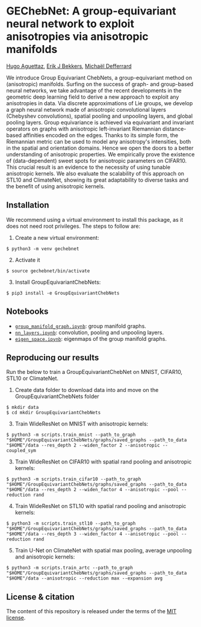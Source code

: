 # GEChebNet:  A group-equivariant neural network to exploit anisotropies via anisotropic manifolds
[Hugo Aguettaz], [Erik J Bekkers], [Michaël Defferrard]

[Hugo Aguettaz]: https://people.epfl.ch/hugo.aguettaz
[Erik J Bekkers]: https://erikbekkers.bitbucket.io/
[Michaël Defferrard]: https://deff.ch/

We introduce Group Equivariant ChebNets, a group-equivariant method on (anisotropic) manifolds. Surfing on the success of graph- and group-based neural networks, we take advantage of the recent developments in the geometric deep learning field to derive a new approach to exploit any anisotropies in data. Via discrete approximations of Lie groups, we develop a graph neural network made of anisotropic convolutional layers (Chebyshev convolutions), spatial pooling and unpooling layers, and global pooling layers. Group equivariance is achieved via equivariant and invariant operators on graphs with anisotropic left-invariant Riemannian distance-based affinities encoded on the edges. Thanks to its simple form, the Riemannian metric can be used to model any anisotropy's intensities, both in the spatial and orientation domains. Hence we open the doors to a better understanding of anisotropic properties. We empirically prove the existence of (data-dependent) sweet spots for anisotropic parameters on CIFAR10. This crucial result is an evidence to the necessity of using tunable anisotropic kernels. We also evaluate the scalability of this approach on STL10 and ClimateNet, showing its great adaptability to diverse tasks and the benefit of using anisotropic kernels.

[PyTorch]: https://pytorch.org

## Installation

We recommend using a virtual environment to install this package, as it does not need root privileges. The steps to follow are:
1. Create a new virtual environment:
```
$ python3 -m venv gechebnet
```
2. Activate it
```
$ source gechebnet/bin/activate
```
3. Install GroupEquivariantChebNets:
```
$ pip3 install -e GroupEquivariantChebNets
```

## Notebooks

* [`group_manifold_graph.ipynb`]: group manifold graphs.
* [`nn_layers.ipynb`]: convolution, pooling and unpooling layers.
* [`eigen_space.ipynb`]: eigenmaps of the group manifold graphs.

[`group_manifold_graph.ipynb`]: https://github.com/ebekkers/GroupEquivariantChebNets/blob/main/notebooks/graph_manifold.ipynb
[`nn_layers.ipynb`]: https://github.com/github/ebekkers/GroupEquivariantChebNets/blob/main/notebooks/nn_layers.ipynb
[`eigen_space.ipynb`]: https://github.com/github/ebekkers/GroupEquivariantChebNets/blob/main/notebooks/eigen_space.ipynb

## Reproducing our results

Run the below to train a GroupEquivariantChebNet on MNIST, CIFAR10, STL10 or ClimateNet.
1. Create data folder to download data into and move on the GroupEquivariantChebNets folder
```
$ mkdir data
$ cd mkdir GroupEquivariantChebNets
```
3. Train WideResNet on MNIST with anisotropic kernels:
```
$ python3 -m scripts.train_mnist --path_to_graph "$HOME"/GroupEquivariantChebNets/graphs/saved_graphs --path_to_data "$HOME"/data --res_depth 2 --widen_factor 2 --anisotropic --coupled_sym
```
3. Train WideResNet on CIFAR10 with spatial rand pooling and anisotropic kernels:
```
$ python3 -m scripts.train_cifar10 --path_to_graph "$HOME"/GroupEquivariantChebNets/graphs/saved_graphs --path_to_data "$HOME"/data --res_depth 2 --widen_factor 4 --anisotropic --pool --reduction rand
```
4. Train WideResNet on STL10 with spatial rand pooling and anisotropic kernels:
```
$ python3 -m scripts.train_stl10 --path_to_graph "$HOME"/GroupEquivariantChebNets/graphs/saved_graphs --path_to_data "$HOME"/data --res_depth 3 --widen_factor 4 --anisotropic --pool --reduction rand
```
5. Train U-Net on ClimateNet with spatial max pooling, average unpooling and anisotropic kernels:
```
$ python3 -m scripts.train_artc --path_to_graph "$HOME"/GroupEquivariantChebNets/graphs/saved_graphs --path_to_data "$HOME"/data --anisotropic --reduction max --expansion avg
```


## License & citation

The content of this repository is released under the terms of the [MIT license](LICENSE.txt).
